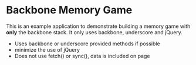 # Backbone Memory Game

This is an example application to demonstrate building a memory game with
__only__ the backbone stack. It only uses backbone, underscore and jQuery.

* Uses backbone or underscore provided methods if possible
* minimize the use of jQuery
* Does not use fetch() or sync(), data is included on page
